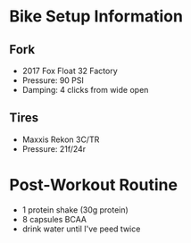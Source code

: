 # Bike Setup Information

## Fork 

* 2017 Fox Float 32 Factory
* Pressure: 90 PSI
* Damping: 4 clicks from wide open

## Tires

* Maxxis Rekon 3C/TR
* Pressure: 21f/24r


# Post-Workout Routine

* 1 protein shake (30g protein)
* 8 capsules BCAA
* drink water until I've peed twice
